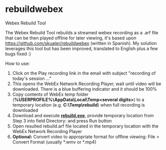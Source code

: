# rebuildwebex
Webex Rebuild Tool

The Webex Rebuild Tool rebuilds a streamed webex recording as a .arf file that can be then played offline for later viewing, it's based upon https://github.com/skuater/rebuildwebex (written in Spanish). My solution leverages this tool but has been improved, translated to English plus a few bugs fixed :)

How to use:
1. Click on the Play recording link in the email with subject "recording of today's session ..."
2. This opens the WebEx Network Recording Player, wait until video will be downloaded. There is a blue buffering indicator and it should be 100%
3. Copy contents of WebEx temp folder (**%USERPROFILE%\AppData\Local\Temp\<several digits>**) to a temporary location (e.g. **C:\Temp\rebuild**) when full recording is downloaded
4. Download and execute **[rebuild.exe](https://raw.githubusercontent.com/BrendanCrowleyACI/rebuildwebex/master/exe/rebuild.exe)**, provide temporary location from Step 3 into field Directory: and press Run button
5. Open resulted rebuild.arf file located in the temporary location with the WebEx Network Recording Player
6. **Optional:** Convert video to appropriate format for offline viewing: File > Convert Format (usually *.wmv or *.mp4)
